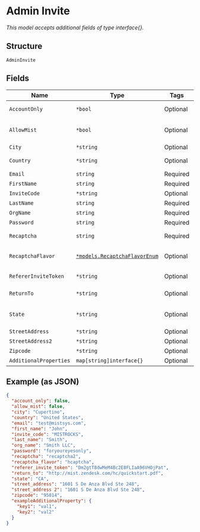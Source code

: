 
# Admin Invite

*This model accepts additional fields of type interface{}.*

## Structure

`AdminInvite`

## Fields

| Name | Type | Tags | Description |
|  --- | --- | --- | --- |
| `AccountOnly` | `*bool` | Optional | Skip creating initial setup if true<br>**Default**: `false` |
| `AllowMist` | `*bool` | Optional | Whether to allow Mist to look at this org<br>**Default**: `false` |
| `City` | `*string` | Optional | City of registering user |
| `Country` | `*string` | Optional | Country/region name or ISO code of registering user |
| `Email` | `string` | Required | **Constraints**: *Maximum Length*: `64` |
| `FirstName` | `string` | Required | - |
| `InviteCode` | `*string` | Optional | Required initially |
| `LastName` | `string` | Required | - |
| `OrgName` | `string` | Required | - |
| `Password` | `string` | Required | - |
| `Recaptcha` | `string` | Required | reCAPTCHA , see https://www.google.com/recaptcha/ |
| `RecaptchaFlavor` | [`*models.RecaptchaFlavorEnum`](../../doc/models/recaptcha-flavor-enum.md) | Optional | flavor of the captcha. enum: `google`, `hcaptcha`<br>**Default**: `"google"` |
| `RefererInviteToken` | `*string` | Optional | Invite token to apply after account creation |
| `ReturnTo` | `*string` | Optional | URL the user should be redirected back to |
| `State` | `*string` | Optional | State name or ISO code of registering user, optional (depends on country/region) |
| `StreetAddress` | `*string` | Optional | Street address of registering user |
| `StreetAddress2` | `*string` | Optional | Street address 2 of registering user |
| `Zipcode` | `*string` | Optional | zipcode of registering user |
| `AdditionalProperties` | `map[string]interface{}` | Optional | - |

## Example (as JSON)

```json
{
  "account_only": false,
  "allow_mist": false,
  "city": "Cupertino",
  "country": "United States",
  "email": "test@mistsys.com",
  "first_name": "John",
  "invite_code": "MISTROCKS",
  "last_name": "Smith",
  "org_name": "Smith LLC",
  "password": "foryoureyesonly",
  "recaptcha": "recaptcha2",
  "recaptcha_flavor": "hcaptcha",
  "referer_invite_token": "Dm2gtT8dwMeM4Bc2E8FLIaA96VHOjPat",
  "return_to": "http://mist.zendesk.com/hc/quickstart.pdf",
  "state": "CA",
  "street_address": "1601 S De Anza Blvd Ste 248",
  "street_address 2": "1601 S De Anza Blvd Ste 248",
  "zipcode": "95014",
  "exampleAdditionalProperty": {
    "key1": "val1",
    "key2": "val2"
  }
}
```

